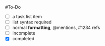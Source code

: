 #To-Do
- [ ] a task list item
- [ ] list syntax required
- [ ] normal **formatting**, @mentions, #1234 refs
- [ ] incomplete
- [x] completed
